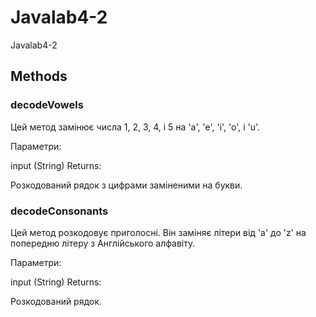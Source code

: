 # Javalab4-2
Javalab4-2

## Methods

### decodeVowels
Цей метод замінює числа 1, 2, 3, 4, і 5 на 'a', 'e', 'i', 'o', і 'u'.

Параметри:

input (String)
Returns:

Розкодований рядок з цифрами заміненими на букви.

### decodeConsonants
Цей метод розкодовує приголосні. Він заміняє літери від 'a' до 'z' на попередню літеру з Англійського алфавіту.

Параметри:

input (String)
Returns:

Розкодований рядок.
